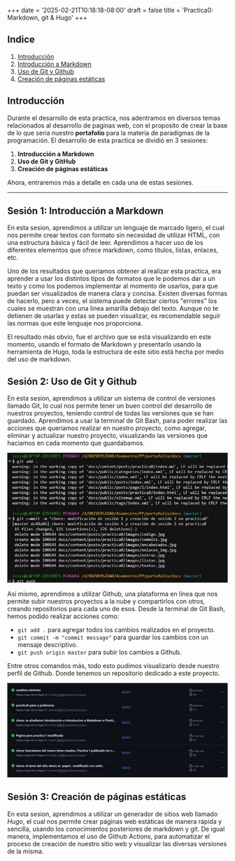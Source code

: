 +++
date = '2025-02-21T10:18:18-08:00'
draft = false
title = 'Practica0: Markdown, git & Hugo'
+++
<!--Comentario xd-->

## Indice

1. [Introducción](#introducción)
2. [Introducción a Markdown](#sesión-1-introducción-a-markdown)
3. [Uso de Git y Github](#sesión-2-uso-de-git-y-github)
4. [Creación de páginas estáticas](#sesión-3-creación-de-páginas-estáticas)

## Introducción

Durante el desarrollo de esta practica, nos adentramos en diversos temas relacionados al desarrollo de paginas web, con el proposito de crear la base de lo que seria nuestro **portafolio** para la materia de paradigmas de la programación.
El desarrollo de esta practica se dividió en 3 sesiones:

1. **Introducción a Markdown**
2. **Uso de Git y GitHub**
3. **Creación de páginas estáticas**

Ahora, entraremos más a detalle en cada una de estas sesiones.

---

## Sesión 1: Introducción a Markdown

En esta sesion, aprendimos a utilizar un lenguaje de marcado ligero, el cual nos permite crear textos con formato sin necesidad de utilizar HTML, con una estructura básica y fácil de leer. Aprendimos a hacer uso de los diferentes elementos que ofrece markdown, como títulos, listas, enlaces, etc.

Uno de los resultados que queriamos obtener al realizar esta practica, era aprender a usar los distintos tipos de formatos que le podemos dar a un texto y como los podemos implementar al momento de usarlos, para que puedan ser visualizados de manera clara y concisa.
Existen diversas formas de hacerlo, pero a veces, el sistema puede detectar ciertos "errores" los cuales se muestran con una linea amarilla debajo del texto. Aunque no te detienen de usarlas y estas se pueden visualizar, es recomendable seguir las normas que este lenguaje nos proporciona.

El resultado más obvio, fue el archivo que se esta visualizando en este momento, usando el formato de Markdown y presentarlo usando la herramienta de Hugo, toda la estructura de este sitio está hecha por medio del uso de markdown.

## Sesión 2: Uso de Git y Github

En esta sesion, aprendimos a utilizar un sistema de control de versiones llamado Git, lo cual nos permite tener un buen control del desarrollo de nuestros proyectos, teniendo control de todas las versiones que se han guardado.
Aprendimos a usar la terminal de Git Bash, para poder realizar las acciones que queriamos realizar en nuestro proyecto, como agregar, eliminar y actualizar nuestro proyecto, visualizando las versiones que haciamos en cada momento que guardabamos.

![git bash](./images/terminal_gitbash.jpg "Uso de la terminal de Git Bash")

Así mismo, aprendimos a utilizar Github, una plataforma en línea que nos permite subir nuestros proyectos a la nube y compartirlos con otros, creando repositorios para cada uno de esos.
Desde la terminal de Git Bash, hemos podido realizar acciones como:

- `git add .` para agregar todos los cambios realizados en el proyecto.
- `git commit -m "commit message"` para guardar los cambios con un mensaje descriptivo.
- `git push origin master` para subir los cambios a Github.

Entre otros comandos más, todo esto pudimos visualizarlo desde nuestro perfil de Github. Donde tenemos un repositorio dedicado a este proyecto.

![commits](./images/commits.jpg "commits realizados")

## Sesión 3: Creación de páginas estáticas

En esta sesion, aprendimos a utilizar un generador de sitios web llamado _Hugo_, el cual nos permite crear páginas web estáticas de manera rápida y sencilla, usando los conocimientos posteriores de markdown y git. De igual manera, implementamos el uso de Github Actions, para automatizar el proceso de creación de nuestro sitio web y visualizar las diversas versiones de la misma.